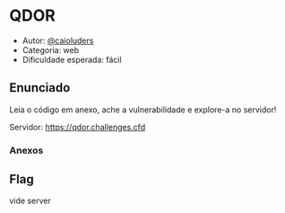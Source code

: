 # QDOR

* Autor: [@caioluders](https://github.com/caioluders)
* Categoria: web
* Dificuldade esperada: fácil

## Enunciado

Leia o código em anexo, ache a vulnerabilidade e explore-a no servidor!

Servidor: https://qdor.challenges.cfd

### Anexos


## Flag

vide server
